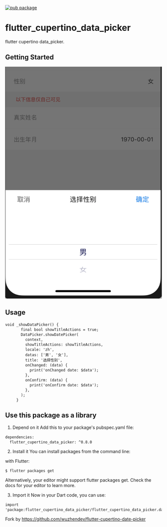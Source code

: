 [![pub package](https://img.shields.io/badge/pub-0.8.0-brightgreen.svg)](https://pub.dartlang.org/packages/flutter_cupertino_data_picker)

# flutter_cupertino_data_picker

flutter cupertino data_picker.

## Getting Started

![Screenshot](screenshots/demo.png)

## Usage

```  
void _showDataPicker() {
       final bool showTitleActions = true;
       DataPicker.showDatePicker(
         context,
         showTitleActions: showTitleActions,
         locale: 'zh',
         datas: ['男', '女'],
         title: '选择性别',
         onChanged: (data) {
           print('onChanged date: $data');
         },
         onConfirm: (data) {
           print('onConfirm date: $data');
         },
       );
     }
```

## Use this package as a library
1. Depend on it
Add this to your package's pubspec.yaml file:

```
dependencies:
  flutter_cupertino_data_picker: ^0.8.0
```

2. Install it
You can install packages from the command line:

with Flutter:

```
$ flutter packages get
```

Alternatively, your editor might support flutter packages get. Check the docs for your editor to learn more.

3. Import it
Now in your Dart code, you can use:

```
import 'package:flutter_cupertino_data_picker/flutter_cupertino_data_picker.dart';
```

Fork by https://github.com/wuzhendev/flutter-cupertino-date-picker
